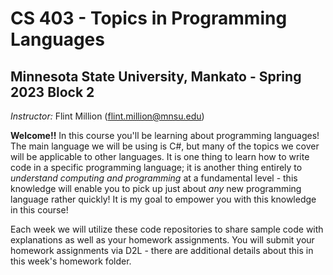 # CS 403 - Topics in Programming Languages

## Minnesota State University, Mankato - Spring 2023 Block 2

*Instructor:* Flint Million ([flint.million@mnsu.edu](mailto:flint.million@mnsu.edu))

**Welcome!!** In this course you'll be learning about programming languages! The main language we will be using is C#, but many of the topics we cover will be applicable to other languages. It is one thing to learn how to write code in a specific programming language; it is another thing entirely to *understand computing and programming* at a fundamental level - this knowledge will enable you to pick up just about *any* new programming language rather quickly! It is my goal to empower you with this knowledge in this course!

Each week we will utilize these code repositories to share sample code with explanations as well as your homework assignments. You will submit your homework assignments via D2L - there are additional details about this in this week's homework folder. 

